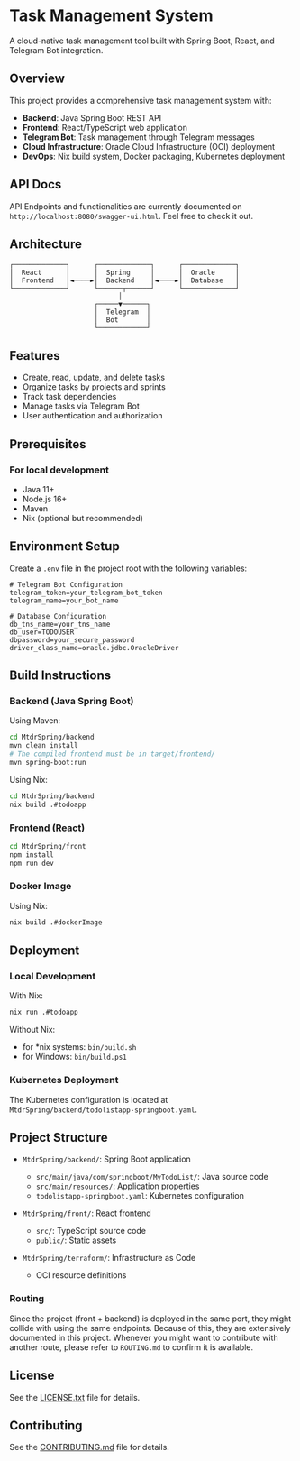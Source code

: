 # Task Management System

A cloud-native task management tool built with Spring Boot, React, and Telegram Bot integration.

## Overview

This project provides a comprehensive task management system with:

- **Backend**: Java Spring Boot REST API
- **Frontend**: React/TypeScript web application
- **Telegram Bot**: Task management through Telegram messages
- **Cloud Infrastructure**: Oracle Cloud Infrastructure (OCI) deployment
- **DevOps**: Nix build system, Docker packaging, Kubernetes deployment

## API Docs

API Endpoints and functionalities are currently documented on `http://localhost:8080/swagger-ui.html`. Feel free to check it out.

## Architecture

```
┌─────────────┐      ┌─────────────┐      ┌─────────────┐
│  React      │      │  Spring     │      │  Oracle     │
│  Frontend   │◄────►│  Backend    │◄────►│  Database   │
└─────────────┘      └──────┬──────┘      └─────────────┘
                           │
                     ┌─────▼──────┐
                     │  Telegram  │
                     │  Bot       │
                     └────────────┘
```

## Features

- Create, read, update, and delete tasks
- Organize tasks by projects and sprints
- Track task dependencies
- Manage tasks via Telegram Bot
- User authentication and authorization

## Prerequisites

### For local development

- Java 11+
- Node.js 16+
- Maven
- Nix (optional but recommended)

## Environment Setup

Create a `.env` file in the project root with the following variables:

```env
# Telegram Bot Configuration
telegram_token=your_telegram_bot_token
telegram_name=your_bot_name

# Database Configuration
db_tns_name=your_tns_name
db_user=TODOUSER
dbpassword=your_secure_password
driver_class_name=oracle.jdbc.OracleDriver
```

## Build Instructions

### Backend (Java Spring Boot)

Using Maven:

```bash
cd MtdrSpring/backend
mvn clean install
# The compiled frontend must be in target/frontend/
mvn spring-boot:run
```

Using Nix:

```bash
cd MtdrSpring/backend
nix build .#todoapp
```

### Frontend (React)

```bash
cd MtdrSpring/front
npm install
npm run dev
```

### Docker Image

Using Nix:

```bash
nix build .#dockerImage
```

## Deployment

### Local Development

With Nix:

```bash
nix run .#todoapp
```

Without Nix:

- for \*nix systems: `bin/build.sh`
- for Windows: `bin/build.ps1`

### Kubernetes Deployment

The Kubernetes configuration is located at `MtdrSpring/backend/todolistapp-springboot.yaml`.

## Project Structure

- `MtdrSpring/backend/`: Spring Boot application

  - `src/main/java/com/springboot/MyTodoList/`: Java source code
  - `src/main/resources/`: Application properties
  - `todolistapp-springboot.yaml`: Kubernetes configuration

- `MtdrSpring/front/`: React frontend

  - `src/`: TypeScript source code
  - `public/`: Static assets

- `MtdrSpring/terraform/`: Infrastructure as Code
  - OCI resource definitions

### Routing

Since the project (front + backend) is deployed in the same port, they might collide with using the same endpoints.
Because of this, they are extensively documented in this project. Whenever you might want to contribute with another route, please refer to `ROUTING.md` to confirm it is available.

## License

See the [LICENSE.txt](LICENSE.txt) file for details.

## Contributing

See the [CONTRIBUTING.md](CONTRIBUTING.md) file for details.

